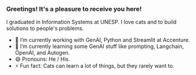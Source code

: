 ### Greetings! It's a pleasure to receive you here! 
I graduated in Information Systems at UNESP. I love cats and to build solutions to people's problems.

- 🔭 I’m currently working with GenAI, Python and Streamlit at Accenture.
- 🌱 I’m currently learning some GenAI stuff like prompting, Langchain, OpenAI, and Autogen.
- 😄 Pronouns: He / His.
- ⚡ Fun fact: Cats can learn a lot of things, but they rarely want to.
